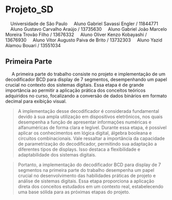 # Projeto_SD

&nbsp;&nbsp;&nbsp;&nbsp;Universidade de São Paulo
&nbsp;&nbsp;&nbsp;&nbsp;Aluno Gabriel Savassi Engler / 11844771
&nbsp;&nbsp;&nbsp;&nbsp;Aluno Gustavo Carvalho Araújo / 13735630
&nbsp;&nbsp;&nbsp;&nbsp;Aluno Gabriel João Marcelo Moreira Trovão Filho / 13676332
&nbsp;&nbsp;&nbsp;&nbsp;Aluno Oliver Kenzo Kobayashi / 13676930
&nbsp;&nbsp;&nbsp;&nbsp;Aluno Vítor Augusto Paiva de Brito / 13732303
&nbsp;&nbsp;&nbsp;&nbsp;Aluno Yazid Alamou Bouari / 13551034

## Primeira Parte

&nbsp;&nbsp;&nbsp;&nbsp; A primeira parte do trabalho consiste no projeto e implementação de um decodificador BCD para display de 7 segmentos, desempenhando um papel crucial no contexto dos sistemas digitais. Essa etapa é de grande importância ao permitir a aplicação prática dos conceitos teóricos adquiridos no curso, focalizando a conversão de dados binários em formato decimal para exibição visual.

> A implementação desse decodificador é considerada fundamental devido à sua ampla utilização em dispositivos eletrônicos, nos quais desempenha a função de apresentar informações numéricas e alfanuméricas de forma clara e legível. Durante essa etapa, é possível aplicar os conhecimentos em lógica digital, álgebra booleana e circuitos combinacionais. Vale ressaltar a importância da capacidade de parametrização do decodificador, permitindo sua adaptação a diferentes tipos de displays. Isso destaca a flexibilidade e adaptabilidade dos sistemas digitais.

> Portanto, a implementação do decodificador BCD para display de 7 segmentos na primeira parte do trabalho desempenha um papel crucial no desenvolvimento das habilidades práticas de projeto e análise de sistemas digitais. Essa etapa proporciona a aplicação direta dos conceitos estudados em um contexto real, estabelecendo uma base sólida para as próximas etapas do projeto.
